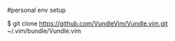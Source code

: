#personal env setup

$ git clone https://github.com/VundleVim/Vundle.vim.git ~/.vim/bundle/Vundle.vim
